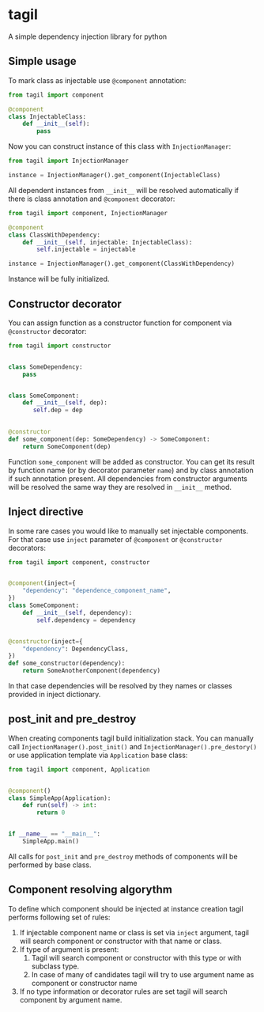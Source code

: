 # tagil

A simple dependency injection library for python

## Simple usage

To mark class as injectable use `@component` annotation:

```python
from tagil import component

@component
class InjectableClass:
    def __init__(self):
        pass
```

Now you can construct instance of this class with `InjectionManager`:

```python
from tagil import InjectionManager

instance = InjectionManager().get_component(InjectableClass)
```

All dependent instances from `__init__` will be resolved automatically if there is class annotation and `@component` 
decorator:

```python
from tagil import component, InjectionManager

@component
class ClassWithDependency:
    def __init__(self, injectable: InjectableClass):
        self.injectable = injectable

instance = InjectionManager().get_component(ClassWithDependency)
```

Instance will be fully initialized.

## Constructor decorator

You can assign function as a constructor function for component via `@constructor` decorator:

```python
from tagil import constructor


class SomeDependency:
    pass


class SomeComponent:
    def __init__(self, dep):
       self.dep = dep

        
@constructor
def some_component(dep: SomeDependency) -> SomeComponent:
    return SomeComponent(dep)
```

Function `some_component` will be added as constructor.
You can get its result by function name (or by decorator parameter `name`) and by class annotation if such annotation
present.
All dependencies from constructor arguments will be resolved the same way they are resolved in `__init__` method.

## Inject directive

In some rare cases you would like to manually set injectable components.
For that case use `inject` parameter of `@component` or `@constructor` decorators:

```python
from tagil import component, constructor


@component(inject={
    "dependency": "dependence_component_name",
})
class SomeComponent:
    def __init__(self, dependency):
        self.dependency = dependency


@constructor(inject={
    "dependency": DependencyClass,
})
def some_constructor(dependency):
    return SomeAnotherComponent(dependency)
```

In that case dependencies will be resolved by they names or classes provided in inject dictionary.

## post_init and pre_destroy

When creating components tagil build initialization stack.
You can manually call `InjectionManager().post_init()` and `InjectionManager().pre_destory()` or use application
template via `Application` base class:

```python
from tagil import component, Application


@component()
class SimpleApp(Application):
    def run(self) -> int:
        return 0


if __name__ == "__main__":
    SimpleApp.main()
```

All calls for `post_init` and `pre_destroy` methods of components will be performed by base class.

## Component resolving algorythm

To define which component should be injected at instance creation tagil performs following set of rules:

1. If injectable component name or class is set via `inject` argument, tagil will search component or constructor with 
   that name or class.
2. If type of argument is present:
   1. Tagil will search component or constructor with this type or with subclass type.
   2. In case of many of candidates tagil will try to use argument name as component or constructor name
3. If no type information or decorator rules are set tagil will search component by argument name.
